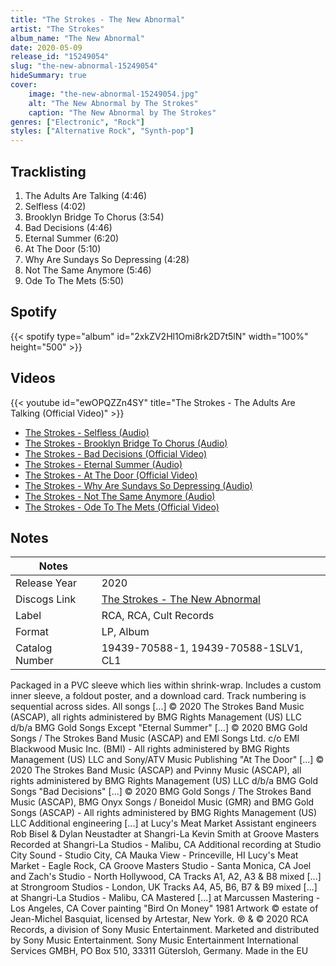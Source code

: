 ```yaml
---
title: "The Strokes - The New Abnormal"
artist: "The Strokes"
album_name: "The New Abnormal"
date: 2020-05-09
release_id: "15249054"
slug: "the-new-abnormal-15249054"
hideSummary: true
cover:
    image: "the-new-abnormal-15249054.jpg"
    alt: "The New Abnormal by The Strokes"
    caption: "The New Abnormal by The Strokes"
genres: ["Electronic", "Rock"]
styles: ["Alternative Rock", "Synth-pop"]
---
```

## Tracklisting
1. The Adults Are Talking (4:46)
2. Selfless (4:02)
3. Brooklyn Bridge To Chorus (3:54)
4. Bad Decisions (4:46)
5. Eternal Summer (6:20)
6. At The Door (5:10)
7. Why Are Sundays So Depressing (4:28)
8. Not The Same Anymore (5:46)
9. Ode To The Mets (5:50)
## Spotify
{{< spotify type="album" id="2xkZV2Hl1Omi8rk2D7t5lN" width="100%" height="500" >}}

## Videos
{{< youtube id="ewOPQZZn4SY" title="The Strokes - The Adults Are Talking (Official Video)" >}}
- [The Strokes - Selfless (Audio)](https://www.youtube.com/watch?v=1-W6whvn8Bs)
- [The Strokes - Brooklyn Bridge To Chorus (Audio)](https://www.youtube.com/watch?v=2jna3dWEnzo)
- [The Strokes - Bad Decisions (Official Video)](https://www.youtube.com/watch?v=5fbZTnZDvPA)
- [The Strokes - Eternal Summer (Audio)](https://www.youtube.com/watch?v=5c3EjeP2x-Q)
- [The Strokes - At The Door (Official Video)](https://www.youtube.com/watch?v=9CAz_vvsK9M)
- [The Strokes - Why Are Sundays So Depressing (Audio)](https://www.youtube.com/watch?v=2KSpDNlsVF4)
- [The Strokes - Not The Same Anymore (Audio)](https://www.youtube.com/watch?v=EzrlnUiOMhc)
- [The Strokes - Ode To The Mets (Official Video)](https://www.youtube.com/watch?v=BjC0KUxiMhc)

## Notes
| Notes          |             |
| ---------------| ----------- |
| Release Year   | 2020 |
| Discogs Link   | [The Strokes - The New Abnormal](https://www.discogs.com/release/15249054-The-Strokes-The-New-Abnormal) |
| Label          | RCA, RCA, Cult Records |
| Format         | LP, Album |
| Catalog Number | 19439-70588-1, 19439-70588-1SLV1, CL1 |

Packaged in a PVC sleeve which lies within shrink-wrap. Includes a custom inner sleeve, a foldout poster, and a download card. Track numbering is sequential across sides.  All songs [...] © 2020 The Strokes Band Music (ASCAP), all rights administered by BMG Rights Management (US) LLC d/b/a BMG Gold Songs Except "Eternal Summer" [...] © 2020 BMG Gold Songs / The Strokes Band Music (ASCAP) and EMI Songs Ltd. c/o EMI Blackwood Music Inc. (BMI) - All rights administered by BMG Rights Management (US) LLC and Sony/ATV Music Publishing "At The Door" [...] © 2020 The Strokes Band Music (ASCAP) and Pvinny Music (ASCAP), all rights administered by BMG Rights Management (US) LLC d/b/a BMG Gold Songs "Bad Decisions" [...] © 2020 BMG Gold Songs / The Strokes Band Music (ASCAP), BMG Onyx Songs / Boneidol Music (GMR) and BMG Gold Songs (ASCAP) - All rights administered by BMG Rights Management (US) LLC  Additional engineering [...] at Lucy's Meat Market  Assistant engineers Rob Bisel & Dylan Neustadter at Shangri-La Kevin Smith at Groove Masters  Recorded at Shangri-La Studios - Malibu, CA  Additional recording at Studio City Sound - Studio City, CA Mauka View - Princeville, HI Lucy's Meat Market - Eagle Rock, CA Groove Masters Studio - Santa Monica, CA Joel and Zach's Studio - North Hollywood, CA  Tracks A1, A2, A3 & B8 mixed [...] at Strongroom Studios - London, UK Tracks A4, A5, B6, B7 & B9 mixed [...] at Shangri-La Studios - Malibu, CA  Mastered [...] at Marcussen Mastering - Los Angeles, CA  Cover painting "Bird On Money" 1981 Artwork © estate of Jean-Michel Basquiat, licensed by Artestar, New York.  ℗ & © 2020 RCA Records, a division of Sony Music Entertainment. Marketed and distributed by Sony Music Entertainment. Sony Music Entertainment International Services GMBH, PO Box 510, 33311 Gütersloh, Germany. Made in the EU
